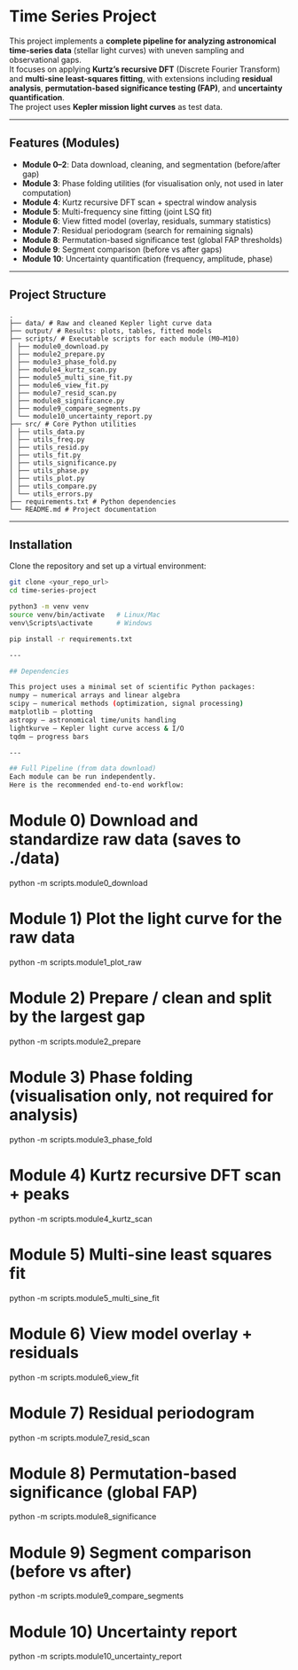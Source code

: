 # Time Series Project

This project implements a **complete pipeline for analyzing astronomical time-series data** (stellar light curves) with uneven sampling and observational gaps.  
It focuses on applying **Kurtz’s recursive DFT** (Discrete Fourier Transform) and **multi-sine least-squares fitting**, with extensions including **residual analysis**, **permutation-based significance testing (FAP)**, and **uncertainty quantification**.  
The project uses **Kepler mission light curves** as test data.

---

## Features (Modules)

- **Module 0–2**: Data download, cleaning, and segmentation (before/after gap)
- **Module 3**: Phase folding utilities (for visualisation only, not used in later computation) 
- **Module 4**: Kurtz recursive DFT scan + spectral window analysis
- **Module 5**: Multi-frequency sine fitting (joint LSQ fit)
- **Module 6**: View fitted model (overlay, residuals, summary statistics)
- **Module 7**: Residual periodogram (search for remaining signals)
- **Module 8**: Permutation-based significance test (global FAP thresholds)
- **Module 9**: Segment comparison (before vs after gaps)
- **Module 10**: Uncertainty quantification (frequency, amplitude, phase)

---

## Project Structure
```
.
├── data/ # Raw and cleaned Kepler light curve data
├── output/ # Results: plots, tables, fitted models
├── scripts/ # Executable scripts for each module (M0–M10)
│ ├── module0_download.py
│ ├── module2_prepare.py
│ ├── module3_phase_fold.py
│ ├── module4_kurtz_scan.py
│ ├── module5_multi_sine_fit.py
│ ├── module6_view_fit.py
│ ├── module7_resid_scan.py
│ ├── module8_significance.py
│ ├── module9_compare_segments.py
│ └── module10_uncertainty_report.py
├── src/ # Core Python utilities
│ ├── utils_data.py
│ ├── utils_freq.py
│ ├── utils_resid.py
│ ├── utils_fit.py
│ ├── utils_significance.py
│ ├── utils_phase.py
│ ├── utils_plot.py
│ ├── utils_compare.py
│ └── utils_errors.py
├── requirements.txt # Python dependencies
└── README.md # Project documentation
```

---

## Installation

Clone the repository and set up a virtual environment:

```bash
git clone <your_repo_url>
cd time-series-project

python3 -m venv venv
source venv/bin/activate   # Linux/Mac
venv\Scripts\activate      # Windows

pip install -r requirements.txt

---

## Dependencies

This project uses a minimal set of scientific Python packages:
numpy — numerical arrays and linear algebra
scipy — numerical methods (optimization, signal processing)
matplotlib — plotting
astropy — astronomical time/units handling
lightkurve — Kepler light curve access & I/O
tqdm — progress bars

---

## Full Pipeline (from data download)
Each module can be run independently.
Here is the recommended end-to-end workflow:
```
# Module 0) Download and standardize raw data (saves to ./data)
python -m scripts.module0_download

# Module 1) Plot the light curve for the raw data
python -m scripts.module1_plot_raw

# Module 2) Prepare / clean and split by the largest gap
python -m scripts.module2_prepare

# Module 3) Phase folding (visualisation only, not required for analysis)
python -m scripts.module3_phase_fold

# Module 4) Kurtz recursive DFT scan + peaks
python -m scripts.module4_kurtz_scan

# Module 5) Multi-sine least squares fit
python -m scripts.module5_multi_sine_fit

# Module 6) View model overlay + residuals
python -m scripts.module6_view_fit

# Module 7) Residual periodogram
python -m scripts.module7_resid_scan

# Module 8) Permutation-based significance (global FAP)
python -m scripts.module8_significance

# Module 9) Segment comparison (before vs after)
python -m scripts.module9_compare_segments

# Module 10) Uncertainty report
python -m scripts.module10_uncertainty_report
```